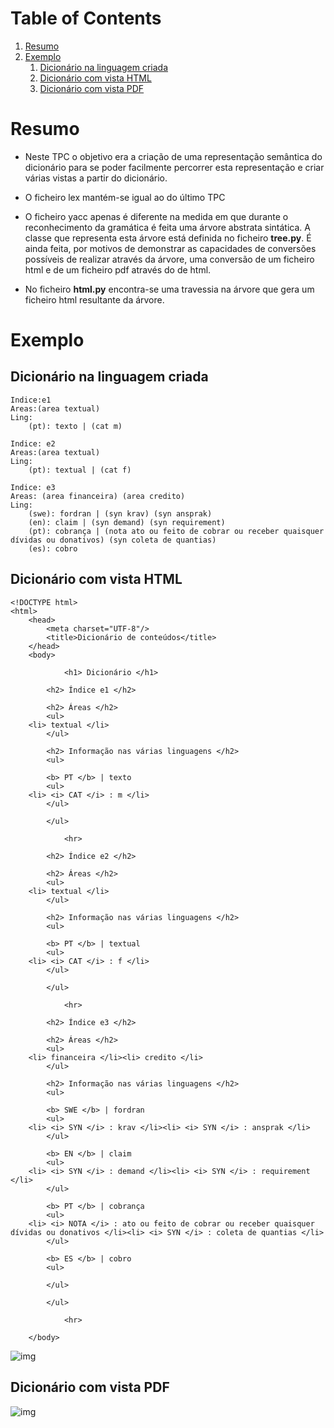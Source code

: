 
# Table of Contents

1.  [Resumo](#org4e00923)
2.  [Exemplo](#org1a9df00)
    1.  [Dicionário na linguagem criada](#org320a33a)
    2.  [Dicionário com vista HTML](#org1f0a786)
    3.  [Dicionário com vista PDF](#org201919c)



<a id="org4e00923"></a>

# Resumo

-   Neste TPC o objetivo era a criação de uma representação semântica do dicionário para se poder facilmente percorrer esta representação e criar várias vistas a partir do dicionário.

-   O ficheiro lex mantém-se igual ao do último TPC

-   O ficheiro yacc apenas é diferente na medida em que durante o reconhecimento da gramática é feita uma árvore abstrata sintática. A classe que representa esta árvore está definida no ficheiro **tree.py**. É ainda feita, por motivos de demonstrar as capacidades de conversões possíveis de realizar através da árvore, uma conversão de um ficheiro html e de um ficheiro pdf através do de html.

-   No ficheiro **html.py** encontra-se uma travessia na árvore que gera um ficheiro html resultante da árvore.


<a id="org1a9df00"></a>

# Exemplo


<a id="org320a33a"></a>

## Dicionário na linguagem criada

    Indice:e1
    Areas:(area textual)
    Ling:
        (pt): texto | (cat m)
    
    Indice: e2
    Areas:(area textual)
    Ling:
        (pt): textual | (cat f)
    
    Indice: e3
    Areas: (area financeira) (area credito)
    Ling:
        (swe): fordran | (syn krav) (syn ansprak)
        (en): claim | (syn demand) (syn requirement)
        (pt): cobrança | (nota ato ou feito de cobrar ou receber quaisquer dívidas ou donativos) (syn coleta de quantias)
        (es): cobro


<a id="org1f0a786"></a>

## Dicionário com vista HTML

    <!DOCTYPE html>
    <html>
        <head>
            <meta charset="UTF-8"/>
            <title>Dicionário de conteúdos</title>
        </head>
        <body>
    
                <h1> Dicionário </h1>
    
            <h2> Índice e1 </h2>
    
            <h2> Áreas </h2>
            <ul>
        <li> textual </li>
            </ul>
    
            <h2> Informação nas várias linguagens </h2>
            <ul>
    
            <b> PT </b> | texto
            <ul>
        <li> <i> CAT </i> : m </li>
            </ul>
    
            </ul>
    
                <hr>
    
            <h2> Índice e2 </h2>
    
            <h2> Áreas </h2>
            <ul>
        <li> textual </li>
            </ul>
    
            <h2> Informação nas várias linguagens </h2>
            <ul>
    
            <b> PT </b> | textual
            <ul>
        <li> <i> CAT </i> : f </li>
            </ul>
    
            </ul>
    
                <hr>
    
            <h2> Índice e3 </h2>
    
            <h2> Áreas </h2>
            <ul>
        <li> financeira </li><li> credito </li>
            </ul>
    
            <h2> Informação nas várias linguagens </h2>
            <ul>
    
            <b> SWE </b> | fordran
            <ul>
        <li> <i> SYN </i> : krav </li><li> <i> SYN </i> : ansprak </li>
            </ul>
    
            <b> EN </b> | claim
            <ul>
        <li> <i> SYN </i> : demand </li><li> <i> SYN </i> : requirement </li>
            </ul>
    
            <b> PT </b> | cobrança
            <ul>
        <li> <i> NOTA </i> : ato ou feito de cobrar ou receber quaisquer dívidas ou donativos </li><li> <i> SYN </i> : coleta de quantias </li>
            </ul>
    
            <b> ES </b> | cobro
            <ul>
    
            </ul>
    
            </ul>
    
                <hr>
    
        </body>

![img](./images/html.png)


<a id="org201919c"></a>

## Dicionário com vista PDF

![img](./images/pdf.png)

